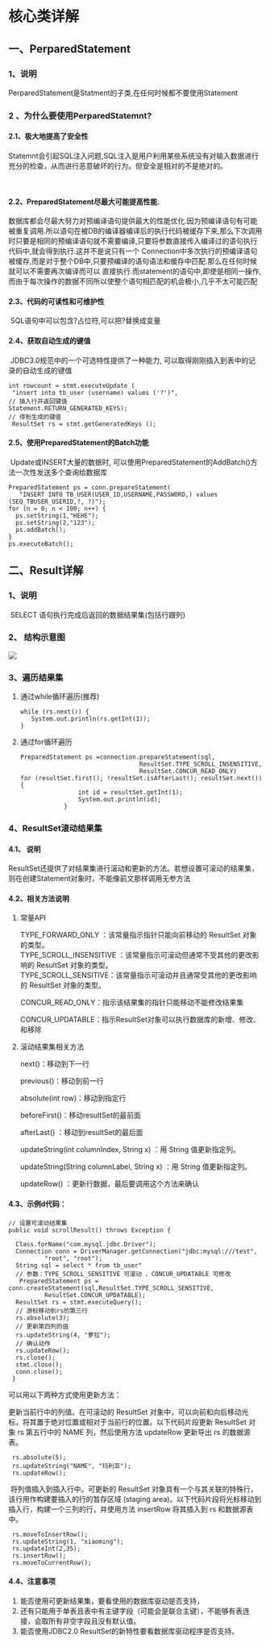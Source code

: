 # 核心类详解

## 一、PerparedStatement

### 1、说明

   PerparedStatement是Statment的子类,在任何时候都不要使用Statement

### 2 、为什么要使用PerparedStatemnt?

#### 2.1、极大地提高了安全性

​    Statemnt会引起SQL注入问题,SQL注入是用户利用某些系统没有对输入数据进行充分的检查，从而进行恶意破坏的行为。但安全是相对的不是绝对的。

​

#### 2.2、PreparedStatement尽最大可能提高性能.

​    数据库都会尽最大努力对预编译语句提供最大的性能优化.因为预编译语句有可能被重复调用.所以语句在被DB的编译器编译后的执行代码被缓存下来,那么下次调用时只要是相同的预编译语句就不需要编译,只要将参数直接传入编译过的语句执行代码中,就会得到执行.这并不是说只有一个 Connection中多次执行的预编译语句被缓存,而是对于整个DB中,只要预编译的语句语法和缓存中匹配.那么在任何时候就可以不需要再次编译而可以 直接执行.而statement的语句中,即使是相同一操作,而由于每次操作的数据不同所以使整个语句相匹配的机会极小,几乎不太可能匹配

#### 2.3、代码的可读性和可维护性

​    SQL语句中可以包含?占位符,可以把?替换成变量

#### 2.4、获取自动生成的键值

​    JDBC3.0规范中的一个可选特性提供了一种能力, 可以取得刚刚插入到表中的记录的自动生成的键值

```
int rowcount = stmt.executeUpdate (     
 "insert into tb_user (username) values ('?')",     
// 插入行并返回键值     
Statement.RETURN_GENERATED_KEYS);     
// 得到生成的键值     
 ResultSet rs = stmt.getGeneratedKeys ();
```

#### 2.5、使用PreparedStatement的Batch功能

​    Update或INSERT大量的数据时, 可以使用PreparedStatement的AddBatch\(\)方法一次性发送多个查询给数据库

```
PreparedStatement ps = conn.prepareStatement(     
   "INSERT INTO TB_USER(USER_ID,USERNAME,PASSWORD,) values (SEQ_TBUSER_USERID,?, ?)");     
for (n = 0; n < 100; n++) {     
  ps.setString(1,"HEHE");  
  ps.setString(2,"123");
  ps.addBatch(); 
}     
ps.executeBatch();
```

## 二、Result详解

### 1、说明

​    SELECT 语句执行完成后返回的数据结果集\(包括行跟列\)

### 2、 结构示意图

![](http://opzv089nq.bkt.clouddn.com/17-8-10/37474997.jpg)

### 3、遍历结果集

1. 通过while循环遍历\(推荐\)

   ```
   while (rs.next()) {
      System.out.println(rs.getInt(1));
   }
   ```

2. 通过for循环遍历

   ```
   PreparedStatement ps =connection.prepareStatement(sql,
                                    ResultSet.TYPE_SCROLL_INSENSITIVE,
                                    ResultSet.CONCUR_READ_ONLY)
   for (resultSet.first(); !resultSet.isAfterLast(); resultSet.next()) {
                   int id = resultSet.getInt(1);
                   System.out.println(id);
               }
   ```

### 4、ResultSet滚动结果集

#### 4.1、 说明

​    ResultSet还提供了对结果集进行滚动和更新的方法。若想设置可滚动的结果集，则在创建Statement对象时，不能像前文那样调用无参方法

#### 4.2、相关方法说明

1. 常量API

   TYPE\_FORWARD\_ONLY ：该常量指示指针只能向前移动的 ResultSet 对象的类型。  
   TYPE\_SCROLL\_INSENSITIVE ：该常量指示可滚动但通常不受其他的更改影响的 ResultSet 对象的类型。  
   TYPE\_SCROLL\_SENSITIVE：该常量指示可滚动并且通常受其他的更改影响的 ResultSet 对象的类型。

   CONCUR\_READ\_ONLY：指示该结果集的指针只能移动不能修改结果集

   CONCUR\_UPDATABLE：指示ResultSet对象可以执行数据库的新增、修改、和移除

2. 滚动结果集相关方法

   next\(\)：移动到下一行

   previous\(\)：移动到前一行

   absolute\(int row\)：移动到指定行

   beforeFirst\(\)：移动resultSet的最前面

   afterLast\(\) ：移动到resultSet的最后面

   updateString\(int columnIndex, String x\) ：用 String 值更新指定列。

   updateString\(String columnLabel, String x\) ：用 String 值更新指定列。

   updateRow\(\) ：更新行数据，最后要调用这个方法来确认

#### 4.3、示例d代码：

```
// 设置可滚动结果集
public void scrollResult() throws Exception {

  Class.forName("com.mysql.jdbc.Driver");
  Connection conn = DriverManager.getConnection("jdbc:mysql:///test",
          "root", "root");
  String sql = select * from tb_user"
  // 参数：TYPE_SCROLL_SENSITIVE 可滚动 、CONCUR_UPDATABLE 可修改
   PreparedStatement ps = conn.createStatement(sql,ResultSet.TYPE_SCROLL_SENSITIVE,
          ResultSet.CONCUR_UPDATABLE);
  ResultSet rs = stmt.executeQuery();
  // 游标移动到rs的第三行
  rs.absolute(3);
  // 更新第四列的值
  rs.updateString(4, "萝拉");
  // 确认动作
  rs.updateRow();
  rs.close();
  stmt.close();
  conn.close();
 }
```

可以用以下两种方式使用更新方法：

更新当前行中的列值。在可滚动的 ResultSet 对象中，可以向前和向后移动光标，将其置于绝对位置或相对于当前行的位置。以下代码片段更新 ResultSet 对象 rs 第五行中的 NAME 列，然后使用方法 updateRow 更新导出 rs 的数据源表。

```
 rs.absolute(5);
 rs.updateString("NAME", "玛利亚"); 
 rs.updateRow();
```

​    将列值插入到插入行中。可更新的 ResultSet 对象具有一个与其关联的特殊行，该行用作构建要插入的行的暂存区域 \(staging area\)。以下代码片段将光标移动到插入行，构建一个三列的行，并使用方法 insertRow 将其插入到 rs 和数据源表中。

```
 rs.moveToInsertRow();
 rs.updateString(1, "xiaoming");
 rs.updateInt(2,35); 
 rs.insertRow();
 rs.moveToCurrentRow();
```

#### 4.4、注意事项

1. 能否使用可更新结果集，要看使用的数据库驱动是否支持，
2. 还有只能用于单表且表中有主键字段（可能会是联合主键），不能够有表连接，会取所有非空字段且没有默认值。
3. 能否使用JDBC2.0 ResultSet的新特性要看数据库驱动程序是否支持。



